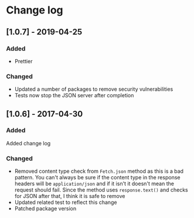 # Change log

## [1.0.7] - 2019-04-25

### Added

- Prettier

### Changed

- Updated a number of packages to remove security vulnerabilities
- Tests now stop the JSON server after completion

## [1.0.6] - 2017-04-30

### Added

Added change log

### Changed

- Removed content type check from `Fetch.json` method as this is a bad pattern. You can't always be sure if the content type in the response headers will be `application/json` and if it isn't it doesn't mean the request should fail. Since the method uses `response.text()` and checks for JSON after that, I think it is safe to remove
- Updated related test to reflect this change
- Patched package version
